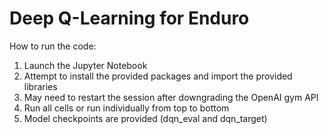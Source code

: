 # Deep Q-Learning for Enduro

How to run the code:
1. Launch the Jupyter Notebook
2. Attempt to install the provided packages and import the provided libraries
3. May need to restart the session after downgrading the OpenAI gym API
4. Run all cells or run individually from top to bottom
5. Model checkpoints are provided (dqn_eval and dqn_target)
